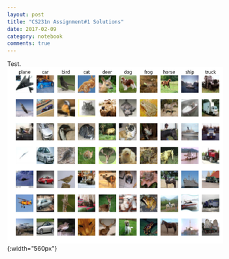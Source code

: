```yaml
---
layout: post
title: "CS231n Assignment#1 Solutions"
date: 2017-02-09
category: notebook
comments: true
---
```


Test.
![CIFAR Sample](/res/cs231n-knn/output_3_0.png){:width="560px"}
